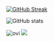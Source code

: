 [![GitHub Streak](https://streak-stats.demolab.com/?user=ethanknights&theme=dark)](https://git.io/streak-stats)

![GitHub stats](https://github-readme-stats.vercel.app/api?username=ethanknights&show_icons=true&theme=transparent)

<img src="https://github-readme-stats.vercel.app/api/top-langs?username=ethanknights&&hide_progress=true&hide=css,html,javascript,m&show_icons=true&locale=en&layout=compact&theme=chartreuse-dark" alt="ovi" />

<img src="https://hits.seeyoufarm.com/api/count/incr/badge.svg?url=https%3A%2F%2Fgithub.com%2Fethanknights1212%2Fhit-counter" />
